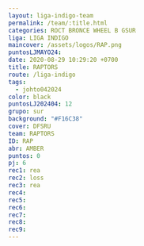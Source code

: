 ```yaml
---
layout: liga-indigo-team
permalink: /team/:title.html
categories: ROCT BRONCE WHEEL B GSUR
liga: LIGA INDIGO
maincover: /assets/logos/RAP.png
puntosLJMAYO24: 
date: 2020-08-29 10:29:20 +0700
title: RAPTORS
route: /liga-indigo
tags:
  - johto042024
color: black
puntosLJ202404: 12
grupo: sur
background: "#F16C38"
cover: DFSRU
team: RAPTORS
ID: RAP
abr: AMBER
puntos: 0
pj: 6
rec1: rea
rec2: loss
rec3: rea
rec4: 
rec5: 
rec6: 
rec7: 
rec8: 
rec9:
---
```


